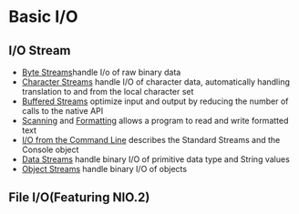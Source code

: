 # Basic I/O

## I/O Stream

* [Byte Streams](io-stream/CopyBytes.java)handle I/o of raw binary data
* [Character Streams](io-stream/CopyCharacters.java) handle I/O of character data, automatically handling translation to and from the local character set
* [Buffered Streams](io-stream/CopyLines.java) optimize input and output by reducing the number of calls to the native API
* [Scanning](io-stream/ScanXan.java) and [Formatting](io-stream/Format.java) allows a program to read and write formatted text
* [I/O from the Command Line](io-stream/Password.java) describes the Standard Streams and the Console object
* [Data Streams](io-stream/DataStreamTest.java) handle binary I/O of primitive data type and String values
* [Object Streams]() handle binary I/O of objects

## File I/O(Featuring NIO.2)


